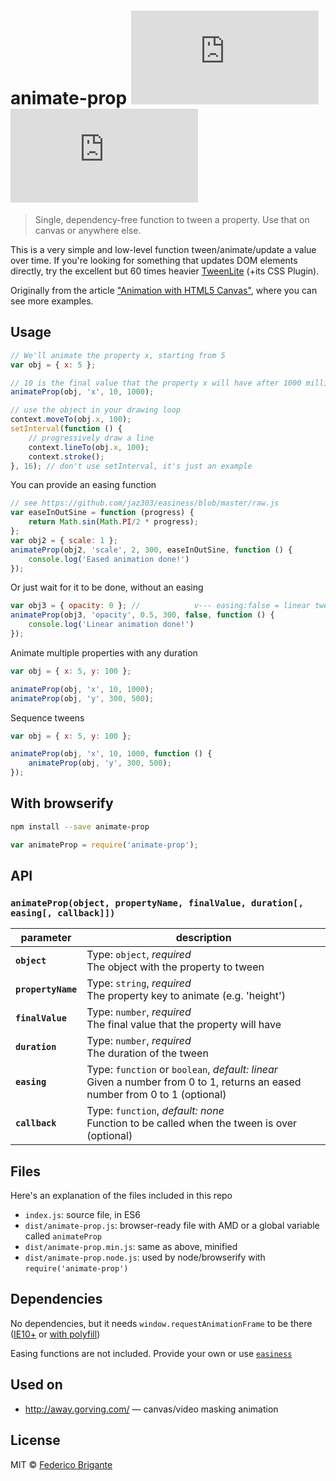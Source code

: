 # animate-prop [![module size](https://badge-size.herokuapp.com/bfred-it/animate-prop/master/dist/animate-prop.min.js) ![module gzipped size](https://badge-size.herokuapp.com/bfred-it/animate-prop/master/dist/animate-prop.min.js?compression=gzip)](https://github.com/bfred-it/animate-prop/blob/master/dist/animate-prop.min.js)

> Single, dependency-free function to tween a property. Use that on canvas or anywhere else.

This is a very simple and low-level function tween/animate/update a value over time. If you're looking for something that updates DOM elements directly, try the excellent but 60 times heavier [TweenLite](https://greensock.com/tweenlite) (+its CSS Plugin).

Originally from the article ["Animation with HTML5 Canvas"](http://codular.com/animation-with-html5-canvas), where you can see more examples.

## Usage

```js
// We'll animate the property x, starting from 5
var obj = { x: 5 };

// 10 is the final value that the property x will have after 1000 milliseconds
animateProp(obj, 'x', 10, 1000);

// use the object in your drawing loop
context.moveTo(obj.x, 100);
setInterval(function () {
	// progressively draw a line
	context.lineTo(obj.x, 100);
	context.stroke();
}, 16); // don't use setInterval, it's just an example
```

You can provide an easing function

```js
// see https://github.com/jaz303/easiness/blob/master/raw.js
var easeInOutSine = function (progress) {
	return Math.sin(Math.PI/2 * progress);
};
var obj2 = { scale: 1 };
animateProp(obj2, 'scale', 2, 300, easeInOutSine, function () {
	console.log('Eased animation done!')
});
```

Or just wait for it to be done, without an easing

```js
var obj3 = { opacity: 0 }; //            v--- easing:false = linear tween
animateProp(obj3, 'opacity', 0.5, 300, false, function () {
	console.log('Linear animation done!')
});
```

Animate multiple properties with any duration

```js
var obj = { x: 5, y: 100 };

animateProp(obj, 'x', 10, 1000);
animateProp(obj, 'y', 300, 500);
```

Sequence tweens

```js
var obj = { x: 5, y: 100 };

animateProp(obj, 'x', 10, 1000, function () {
	animateProp(obj, 'y', 300, 500);	
});
```

## With browserify

```sh
npm install --save animate-prop
```

```js
var animateProp = require('animate-prop');
```

## API

### `animateProp(object, propertyName, finalValue, duration[, easing[, callback]])`

parameter | description
--- | ---
**`object`** | Type: `object`, *required* <br> The object with the property to tween
**`propertyName`** | Type: `string`, *required* <br> The property key to animate (e.g. 'height')
**`finalValue`** | Type: `number`, *required* <br> The final value that the property will have
**`duration`** | Type: `number`, *required* <br> The duration of the tween
**`easing`** | Type: `function` or `boolean`, *default: linear* <br> Given a number from 0 to 1, returns an eased number from 0 to 1 (optional)
**`callback`** | Type: `function`, *default: none* <br> Function to be called when the tween is over (optional)

## Files

Here's an explanation of the files included in this repo

* `index.js`: source file, in ES6
* `dist/animate-prop.js`: browser-ready file with AMD or a global variable called `animateProp`
* `dist/animate-prop.min.js`: same as above, minified
* `dist/animate-prop.node.js`: used by node/browserify with `require('animate-prop')`

## Dependencies

No dependencies, but it needs `window.requestAnimationFrame` to be there ([IE10+](http://caniuse.com/#feat=requestanimationframe) or [with polyfill](https://gist.github.com/paulirish/1579671))

Easing functions are not included. Provide your own or use [`easiness`](https://github.com/jaz303/easiness)

## Used on

* http://away.gorving.com/ — canvas/video masking animation

## License

MIT © [Federico Brigante](http://twitter.com/bfred_it)
